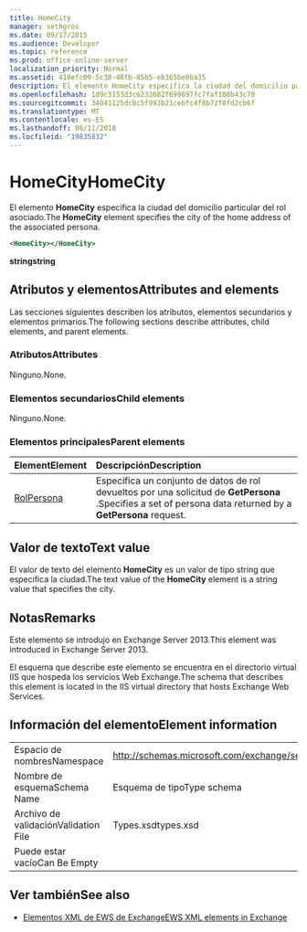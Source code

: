 ```yaml
---
title: HomeCity
manager: sethgros
ms.date: 09/17/2015
ms.audience: Developer
ms.topic: reference
ms.prod: office-online-server
localization_priority: Normal
ms.assetid: 410efc09-5c38-46fb-85b5-eb365be0ba35
description: El elemento HomeCity especifica la ciudad del domicilio particular del rol asociado.
ms.openlocfilehash: 1d9c3153d3c6232082f699697fc7faf108b43c70
ms.sourcegitcommit: 34041125dc8c5f993b21cebfc4f8b72f0fd2cb6f
ms.translationtype: MT
ms.contentlocale: es-ES
ms.lasthandoff: 06/11/2018
ms.locfileid: "19835832"
---
```

# <a name="homecity"></a><span data-ttu-id="09f97-103">HomeCity</span><span class="sxs-lookup"><span data-stu-id="09f97-103">HomeCity</span></span>

<span data-ttu-id="09f97-104">El elemento **HomeCity** especifica la ciudad del domicilio particular del rol asociado.</span><span class="sxs-lookup"><span data-stu-id="09f97-104">The **HomeCity** element specifies the city of the home address of the associated persona.</span></span> 
  
```XML
<HomeCity></HomeCity>
```

 <span data-ttu-id="09f97-105">**string**</span><span class="sxs-lookup"><span data-stu-id="09f97-105">**string**</span></span>
## <a name="attributes-and-elements"></a><span data-ttu-id="09f97-106">Atributos y elementos</span><span class="sxs-lookup"><span data-stu-id="09f97-106">Attributes and elements</span></span>

<span data-ttu-id="09f97-107">Las secciones siguientes describen los atributos, elementos secundarios y elementos primarios.</span><span class="sxs-lookup"><span data-stu-id="09f97-107">The following sections describe attributes, child elements, and parent elements.</span></span>
  
### <a name="attributes"></a><span data-ttu-id="09f97-108">Atributos</span><span class="sxs-lookup"><span data-stu-id="09f97-108">Attributes</span></span>

<span data-ttu-id="09f97-109">Ninguno.</span><span class="sxs-lookup"><span data-stu-id="09f97-109">None.</span></span>
  
### <a name="child-elements"></a><span data-ttu-id="09f97-110">Elementos secundarios</span><span class="sxs-lookup"><span data-stu-id="09f97-110">Child elements</span></span>

<span data-ttu-id="09f97-111">Ninguno.</span><span class="sxs-lookup"><span data-stu-id="09f97-111">None.</span></span>
  
### <a name="parent-elements"></a><span data-ttu-id="09f97-112">Elementos principales</span><span class="sxs-lookup"><span data-stu-id="09f97-112">Parent elements</span></span>

|<span data-ttu-id="09f97-113">**Element**</span><span class="sxs-lookup"><span data-stu-id="09f97-113">**Element**</span></span>|<span data-ttu-id="09f97-114">**Descripción**</span><span class="sxs-lookup"><span data-stu-id="09f97-114">**Description**</span></span>|
|:-----|:-----|
|[<span data-ttu-id="09f97-115">Rol</span><span class="sxs-lookup"><span data-stu-id="09f97-115">Persona</span></span>](persona.md) <br/> |<span data-ttu-id="09f97-116">Especifica un conjunto de datos de rol devueltos por una solicitud de **GetPersona** .</span><span class="sxs-lookup"><span data-stu-id="09f97-116">Specifies a set of persona data returned by a **GetPersona** request.</span></span>  <br/> |
   
## <a name="text-value"></a><span data-ttu-id="09f97-117">Valor de texto</span><span class="sxs-lookup"><span data-stu-id="09f97-117">Text value</span></span>

<span data-ttu-id="09f97-118">El valor de texto del elemento **HomeCity** es un valor de tipo string que especifica la ciudad.</span><span class="sxs-lookup"><span data-stu-id="09f97-118">The text value of the **HomeCity** element is a string value that specifies the city.</span></span> 
  
## <a name="remarks"></a><span data-ttu-id="09f97-119">Notas</span><span class="sxs-lookup"><span data-stu-id="09f97-119">Remarks</span></span>

<span data-ttu-id="09f97-120">Este elemento se introdujo en Exchange Server 2013.</span><span class="sxs-lookup"><span data-stu-id="09f97-120">This element was introduced in Exchange Server 2013.</span></span>
  
<span data-ttu-id="09f97-121">El esquema que describe este elemento se encuentra en el directorio virtual IIS que hospeda los servicios Web Exchange.</span><span class="sxs-lookup"><span data-stu-id="09f97-121">The schema that describes this element is located in the IIS virtual directory that hosts Exchange Web Services.</span></span>
  
## <a name="element-information"></a><span data-ttu-id="09f97-122">Información del elemento</span><span class="sxs-lookup"><span data-stu-id="09f97-122">Element information</span></span>

|||
|:-----|:-----|
|<span data-ttu-id="09f97-123">Espacio de nombres</span><span class="sxs-lookup"><span data-stu-id="09f97-123">Namespace</span></span>  <br/> |http://schemas.microsoft.com/exchange/services/2006/types  <br/> |
|<span data-ttu-id="09f97-124">Nombre de esquema</span><span class="sxs-lookup"><span data-stu-id="09f97-124">Schema Name</span></span>  <br/> |<span data-ttu-id="09f97-125">Esquema de tipo</span><span class="sxs-lookup"><span data-stu-id="09f97-125">Type schema</span></span>  <br/> |
|<span data-ttu-id="09f97-126">Archivo de validación</span><span class="sxs-lookup"><span data-stu-id="09f97-126">Validation File</span></span>  <br/> |<span data-ttu-id="09f97-127">Types.xsd</span><span class="sxs-lookup"><span data-stu-id="09f97-127">types.xsd</span></span>  <br/> |
|<span data-ttu-id="09f97-128">Puede estar vacío</span><span class="sxs-lookup"><span data-stu-id="09f97-128">Can Be Empty</span></span>  <br/> ||
   
## <a name="see-also"></a><span data-ttu-id="09f97-129">Ver también</span><span class="sxs-lookup"><span data-stu-id="09f97-129">See also</span></span>



- [<span data-ttu-id="09f97-130">Elementos XML de EWS de Exchange</span><span class="sxs-lookup"><span data-stu-id="09f97-130">EWS XML elements in Exchange</span></span>](ews-xml-elements-in-exchange.md)

